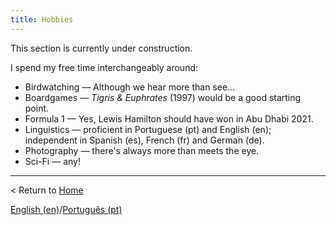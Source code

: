 ```yaml
---
title: Hobbies
---
```


This section is currently under construction.

I spend my free time interchangeably around:

- Birdwatching — Although we hear more than see…
- Boardgames — *Tigris & Euphrates* (1997) would be a good starting point.
- Formula 1 — Yes, Lewis Hamilton should have won in Abu Dhabi 2021.
- Linguistics — proficient in Portuguese (pt) and English (en); independent in Spanish (es), French (fr) and German (de).
- Photography — there's always more than meets the eye.
- Sci-Fi — any!

---

< Return to [Home](index.md)

[English (en)](hobbies)/[Português (pt)](passatempos)
